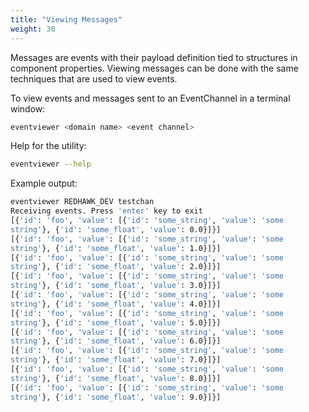 ```yaml
---
title: "Viewing Messages"
weight: 30
---
```


Messages are events with their payload definition tied to structures in component properties. Viewing messages can be done with the same techniques that are used to view events.

To view events and messages sent to an EventChannel in a terminal window:

```bash
eventviewer <domain name> <event channel>
```

Help for the utility:

```bash
eventviewer --help
```

Example output:

```bash
eventviewer REDHAWK_DEV testchan
Receiving events. Press 'enter' key to exit
[{'id': 'foo', 'value': [{'id': 'some_string', 'value': 'some
string'}, {'id': 'some_float', 'value': 0.0}]}]
[{'id': 'foo', 'value': [{'id': 'some_string', 'value': 'some
string'}, {'id': 'some_float', 'value': 1.0}]}]
[{'id': 'foo', 'value': [{'id': 'some_string', 'value': 'some
string'}, {'id': 'some_float', 'value': 2.0}]}]
[{'id': 'foo', 'value': [{'id': 'some_string', 'value': 'some
string'}, {'id': 'some_float', 'value': 3.0}]}]
[{'id': 'foo', 'value': [{'id': 'some_string', 'value': 'some
string'}, {'id': 'some_float', 'value': 4.0}]}]
[{'id': 'foo', 'value': [{'id': 'some_string', 'value': 'some
string'}, {'id': 'some_float', 'value': 5.0}]}]
[{'id': 'foo', 'value': [{'id': 'some_string', 'value': 'some
string'}, {'id': 'some_float', 'value': 6.0}]}]
[{'id': 'foo', 'value': [{'id': 'some_string', 'value': 'some
string'}, {'id': 'some_float', 'value': 7.0}]}]
[{'id': 'foo', 'value': [{'id': 'some_string', 'value': 'some
string'}, {'id': 'some_float', 'value': 8.0}]}]
[{'id': 'foo', 'value': [{'id': 'some_string', 'value': 'some
string'}, {'id': 'some_float', 'value': 9.0}]}]
```
